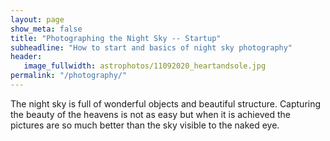```yaml
---
layout: page
show_meta: false
title: "Photographing the Night Sky -- Startup"
subheadline: "How to start and basics of night sky photography"
header:
   image_fullwidth: astrophotos/11092020_heartandsole.jpg
permalink: "/photography/"
---
```


The night sky is full of wonderful objects and beautiful structure. Capturing the beauty of the heavens is not as easy but when it is achieved the pictures are so much better than the sky visible to the naked eye.

